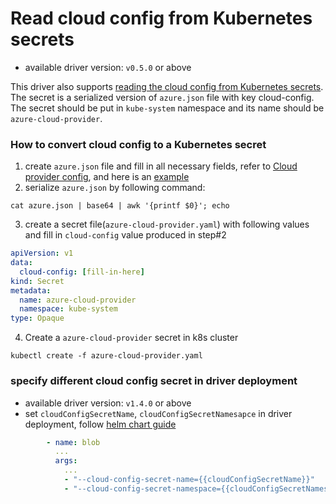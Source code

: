 # Read cloud config from Kubernetes secrets

- available driver version: `v0.5.0` or above

This driver also supports [reading the cloud config from Kubernetes secrets](https://github.com/kubernetes-sigs/cloud-provider-azure/blob/master/docs/cloud-provider-config.md#setting-azure-cloud-provider-from-kubernetes-secrets). The secret is a serialized version of `azure.json` file with key cloud-config. The secret should be put in `kube-system` namespace and its name should be `azure-cloud-provider`.

### How to convert cloud config to a Kubernetes secret

1. create `azure.json` file and fill in all necessary fields, refer to [Cloud provider config](https://github.com/kubernetes-sigs/cloud-provider-azure/blob/master/docs/cloud-provider-config.md), and here is an [example](https://github.com/andyzhangx/demo/blob/master/aks-engine/deployment/etc/kubernetes/azure.json)
2. serialize `azure.json` by following command:

```console
cat azure.json | base64 | awk '{printf $0}'; echo
```

3. create a secret file(`azure-cloud-provider.yaml`) with following values and fill in `cloud-config` value produced in step#2

```yaml
apiVersion: v1
data:
  cloud-config: [fill-in-here]
kind: Secret
metadata:
  name: azure-cloud-provider
  namespace: kube-system
type: Opaque
```

4. Create a `azure-cloud-provider` secret in k8s cluster

```console
kubectl create -f azure-cloud-provider.yaml
```

### specify different cloud config secret in driver deployment
- available driver version: `v1.4.0` or above
- set `cloudConfigSecretName`, `cloudConfigSecretNamesapce` in driver deployment, follow [helm chart guide](../charts/README.md#tips)
```yaml
        - name: blob
          ...
          args:
            ...
            - "--cloud-config-secret-name={{cloudConfigSecretName}}"
            - "--cloud-config-secret-namespace={{cloudConfigSecretNamespace}}"
```
